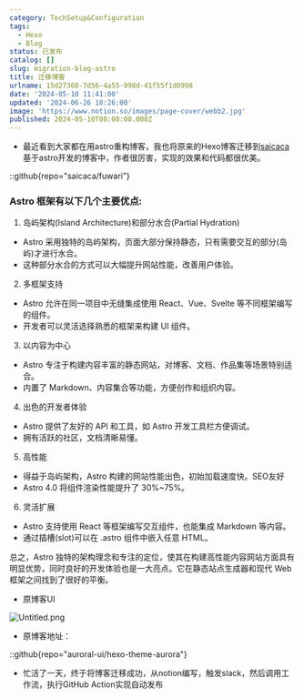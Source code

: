 ```yaml
---
category: TechSetup&Configuration
tags:
  - Hexo
  - Blog
status: 已发布
catalog: []
slug: migration-blog-astro
title: 迁移博客
urlname: 15d27368-7d56-4a55-998d-41f55f1d0998
date: '2024-05-10 11:41:00'
updated: '2024-06-26 18:26:00'
image: 'https://www.notion.so/images/page-cover/webb2.jpg'
published: 2024-05-10T08:00:00.000Z
---
```

- 最近看到大家都在用astro重构博客，我也将原来的Hexo博客迁移到[saicaca](https://github.com/saicaca/fuwari)基于astro开发的博客中，作者很厉害，实现的效果和代码都很优美。

::github{repo="saicaca/fuwari"}


### Astro 框架有以下几个主要优点:



1. 岛屿架构(Island Architecture)和部分水合(Partial Hydration)
- Astro 采用独特的岛屿架构，页面大部分保持静态，只有需要交互的部分(岛屿)才进行水合。
- 这种部分水合的方式可以大幅提升网站性能，改善用户体验。

2. 多框架支持
- Astro 允许在同一项目中无缝集成使用 React、Vue、Svelte 等不同框架编写的组件。
- 开发者可以灵活选择熟悉的框架来构建 UI 组件。

3. 以内容为中心
- Astro 专注于构建内容丰富的静态网站，对博客、文档、作品集等场景特别适合。
- 内置了 Markdown、内容集合等功能，方便创作和组织内容。

4. 出色的开发者体验
- Astro 提供了友好的 API 和工具，如 Astro 开发工具栏方便调试。
- 拥有活跃的社区，文档清晰易懂。

5. 高性能
- 得益于岛屿架构，Astro 构建的网站性能出色，初始加载速度快。SEO友好
- Astro 4.0 将组件渲染性能提升了 30%~75%。

6. 灵活扩展
- Astro 支持使用 React 等框架编写交互组件，也能集成 Markdown 等内容。
- 通过插槽(slot)可以在 .astro 组件中嵌入任意 HTML。

总之，Astro 独特的架构理念和专注的定位，使其在构建高性能内容网站方面具有明显优势，同时良好的开发体验也是一大亮点。它在静态站点生成器和现代 Web 框架之间找到了很好的平衡。

- 原博客UI

![Untitled.png](https://prod-files-secure.s3.us-west-2.amazonaws.com/5d24fe63-e567-4804-86f9-9fdc62e13082/3d59c350-432a-4fb6-a08f-0638fef2026e/Untitled.png?X-Amz-Algorithm=AWS4-HMAC-SHA256&X-Amz-Content-Sha256=UNSIGNED-PAYLOAD&X-Amz-Credential=ASIAZI2LB466YNOLZJK4%2F20250213%2Fus-west-2%2Fs3%2Faws4_request&X-Amz-Date=20250213T213236Z&X-Amz-Expires=3600&X-Amz-Security-Token=IQoJb3JpZ2luX2VjEPX%2F%2F%2F%2F%2F%2F%2F%2F%2F%2FwEaCXVzLXdlc3QtMiJHMEUCIFTvdoxevycTR3ptFrex%2BDGhvxMwz2nJzDBSB%2Fjm2QV1AiEA%2B7oDaZxTXNZTv7Qk7rzlMnslPjM%2FMb0TS4xlKbYbwJEq%2FwMIHhAAGgw2Mzc0MjMxODM4MDUiDKUmXyfRRz5wYTPYfSrcAxcTCVf2jtGrvr3p2o4xO20MRfo%2BXAVZQNlQPoMzqXeCmyMseBE2PHFQ9oEoZo2tNew35xSo7J2%2F7clOn9cUSNuJ1nhcOvZgfFWDcXCoEHMbOJbNwcLPX%2FIZo9er%2FR8Ny%2FNbfItSCkqpWq8SLgQFUQZ6UvsR2ijgetUSHl5AZx1%2BPESTR%2F3karaHRXrWBRi6aLm13EELypwUPSMfnSKbWvJHZqR4m6DhNS4TtNNafXAW15zosdFeNTrQadeWx8DeEAPOXH64LoAZwTe4SomkBESdjL8AzO%2FgRIqBClhTV5pUF7Lx2rrQAEPhTLYdMA4%2FvnD%2F9T1FC4rfZSXe9JpQDl2UwmQecJ5YLJsXiHYITA5tYcnqWM9RX4N8r8EkihyecKmrkfNM8EtEP%2BdTXAafIU%2FyReLDLrnN5BschaZ2UH77oCYw%2FIeN9G5MbJqbjSU9vdcEOIEEd0rd4eAmnV9qOxBqQTqXup5M%2BNpESefU%2BPzFW5Ci2j%2FxmeOXhNbau%2FfS3b7Gi%2FmnAvVkw%2B8ZAlbEZHRmFkRiiq2VsgwM%2FjasQtLcPQY3UFWXo2cUzJ3%2BxdumCFy7QuOSG1vzXOLZMyMUinpCa8Ptyb7de0UylGGZxicz3tUqrDHRolLji%2FO1MMuqub0GOqUBJChoMN5huoofukSxDT2glGG%2FHG6DailYgSEH4wTVN9d7PSlZWRFvMI0UEcLMEEwZk0UMkmUSNTB31Z7Gg2Xvewqpw8rE7szBY6ZkFTD6BCHQtaNrwk8abPYAo8utwwov%2FnIDUaPXxzN6nHjO3pOD300bl1drU2hR5A8dn7DeYwZWbaQao2vGi%2FANHcNhfdXc8jVdqsTiRg5OybTdNn%2Bok5seWSFu&X-Amz-Signature=e18f51e3c5e0390f4340bc1c73466bb5268ba4686a3f357e579c1d6ce980a996&X-Amz-SignedHeaders=host&x-id=GetObject)

- 原博客地址：

::github{repo="auroral-ui/hexo-theme-aurora"}

- 忙活了一天，终于将博客迁移成功，从notion编写，触发slack，然后调用工作流，执行GitHub Action实现自动发布
